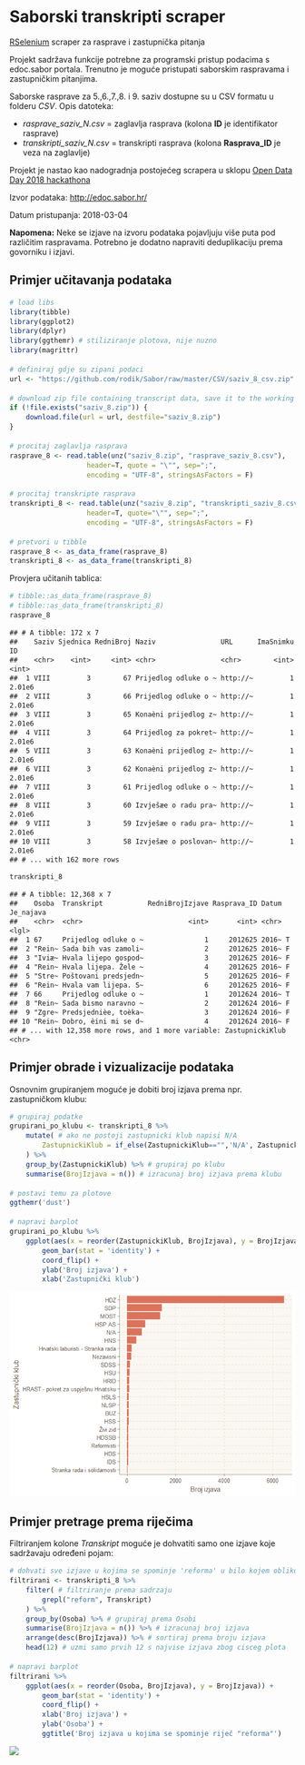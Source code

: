 Saborski transkripti scraper
================

[RSelenium](https://github.com/ropensci/RSelenium) scraper za rasprave i zastupnička pitanja

Projekt sadržava funkcije potrebne za programski pristup podacima s edoc.sabor portala. Trenutno je moguće pristupati saborskim raspravama i zastupničkim pitanjima.

Saborske rasprave za 5.,6.,7.,8. i 9. saziv dostupne su u CSV formatu u folderu *CSV*. Opis datoteka:

-   *rasprave\_saziv\_N.csv* = zaglavlja rasprava (kolona **ID** je identifikator rasprave)
-   *transkripti\_saziv\_N.csv* = transkripti rasprava (kolona **Rasprava\_ID** je veza na zaglavlje)

Projekt je nastao kao nadogradnja postojećeg scrapera u sklopu [Open Data Day 2018 hackathona](https://www.meetup.com/HrOpen/events/247705753/)

Izvor podataka: <http://edoc.sabor.hr/>

Datum pristupanja: 2018-03-04

**Napomena:** Neke se izjave na izvoru podataka pojavljuju više puta pod različitim raspravama. Potrebno je dodatno napraviti deduplikaciju prema govorniku i izjavi.

Primjer učitavanja podataka
---------------------------

``` r
# load libs
library(tibble)
library(ggplot2)
library(dplyr)
library(ggthemr) # stiliziranje plotova, nije nuzno
library(magrittr) 

# definiraj gdje su zipani podaci
url <- "https://github.com/rodik/Sabor/raw/master/CSV/saziv_8_csv.zip"

# download zip file containing transcript data, save it to the working directory
if (!file.exists("saziv_8.zip")) {
    download.file(url = url, destfile="saziv_8.zip") 
}

# procitaj zaglavlja rasprava
rasprave_8 <- read.table(unz("saziv_8.zip", "rasprave_saziv_8.csv"), 
                   header=T, quote = "\"", sep=";", 
                   encoding = "UTF-8", stringsAsFactors = F)

# procitaj transkripte rasprava
transkripti_8 <- read.table(unz("saziv_8.zip", "transkripti_saziv_8.csv"), 
                   header=T, quote="\"", sep=";",
                   encoding = "UTF-8", stringsAsFactors = F)

# pretvori u tibble
rasprave_8 <- as_data_frame(rasprave_8)
transkripti_8 <- as_data_frame(transkripti_8)
```

Provjera učitanih tablica:

``` r
# tibble::as_data_frame(rasprave_8)  
# tibble::as_data_frame(transkripti_8)
rasprave_8
```

    ## # A tibble: 172 x 7
    ##    Saziv Sjednica RedniBroj Naziv                URL      ImaSnimku     ID
    ##    <chr>    <int>     <int> <chr>                <chr>        <int>  <int>
    ##  1 VIII         3        67 Prijedlog odluke o ~ http://~         1 2.01e6
    ##  2 VIII         3        66 Prijedlog odluke o ~ http://~         1 2.01e6
    ##  3 VIII         3        65 Konaèni prijedlog z~ http://~         1 2.01e6
    ##  4 VIII         3        64 Prijedlog za pokret~ http://~         1 2.01e6
    ##  5 VIII         3        63 Konaèni prijedlog z~ http://~         1 2.01e6
    ##  6 VIII         3        62 Konaèni prijedlog z~ http://~         1 2.01e6
    ##  7 VIII         3        61 Prijedlog odluke o ~ http://~         1 2.01e6
    ##  8 VIII         3        60 Izvješæe o radu pra~ http://~         1 2.01e6
    ##  9 VIII         3        59 Izvješæe o radu pra~ http://~         1 2.01e6
    ## 10 VIII         3        58 Izvješæe o poslovan~ http://~         1 2.01e6
    ## # ... with 162 more rows

``` r
transkripti_8
```

    ## # A tibble: 12,368 x 7
    ##    Osoba  Transkript           RedniBrojIzjave Rasprava_ID Datum Je_najava
    ##    <chr>  <chr>                          <int>       <int> <chr> <lgl>    
    ##  1 67     Prijedlog odluke o ~               1     2012625 2016~ T        
    ##  2 "Rein~ Sada bih vas zamoli~               2     2012625 2016~ F        
    ##  3 "Iviæ~ Hvala lijepo gospod~               3     2012625 2016~ F        
    ##  4 "Rein~ Hvala lijepa. Žele ~               4     2012625 2016~ F        
    ##  5 "Stre~ Poštovani predsjedn~               5     2012625 2016~ F        
    ##  6 "Rein~ Hvala vam lijepa. S~               6     2012625 2016~ F        
    ##  7 66     Prijedlog odluke o ~               1     2012624 2016~ T        
    ##  8 "Rein~ Sada bismo naravno ~               2     2012624 2016~ F        
    ##  9 "Zgre~ Predsjednièe, toèka~               3     2012624 2016~ F        
    ## 10 "Rein~ Dobro, èini mi se d~               4     2012624 2016~ F        
    ## # ... with 12,358 more rows, and 1 more variable: ZastupnickiKlub <chr>

Primjer obrade i vizualizacije podataka
---------------------------------------

Osnovnim grupiranjem moguće je dobiti broj izjava prema npr. zastupničkom klubu:

``` r
# grupiraj podatke
grupirani_po_klubu <- transkripti_8 %>% 
    mutate( # ako ne postoji zastupnicki klub napisi N/A
        ZastupnickiKlub = if_else(ZastupnickiKlub=="",'N/A', ZastupnickiKlub)
    ) %>%
    group_by(ZastupnickiKlub) %>% # grupiraj po klubu
    summarise(BrojIzjava = n()) # izracunaj broj izjava prema klubu

# postavi temu za plotove
ggthemr('dust')    

# napravi barplot
grupirani_po_klubu %>%
    ggplot(aes(x = reorder(ZastupnickiKlub, BrojIzjava), y = BrojIzjava)) +
        geom_bar(stat = 'identity') +
        coord_flip() +
        ylab('Broj izjava') +
        xlab('Zastupnički klub')
```

![](README_files/figure-markdown_github/plots-1.png)

Primjer pretrage prema riječima
-------------------------------

Filtriranjem kolone *Transkript* moguće je dohvatiti samo one izjave koje sadržavaju određeni pojam:

``` r
# dohvati sve izjave u kojima se spominje 'reforma' u bilo kojem obliku
filtrirani <- transkripti_8 %>% 
    filter( # filtriranje prema sadrzaju
        grepl("reform", Transkript)  
    ) %>% 
    group_by(Osoba) %>% # grupiraj prema Osobi
    summarise(BrojIzjava = n()) %>% # izracunaj broj izjava
    arrange(desc(BrojIzjava)) %>% # sortiraj prema broju izjava
    head(12) # uzmi samo prvih 12 s najvise izjava zbog cisceg plota
    
# napravi barplot
filtrirani %>%
    ggplot(aes(x = reorder(Osoba, BrojIzjava), y = BrojIzjava)) +
        geom_bar(stat = 'identity') +
        coord_flip() +
        xlab('Broj izjava') +
        ylab('Osoba') +
        ggtitle('Broj izjava u kojima se spominje riječ "reforma"')
```

![](README_files/figure-markdown_github/filt-1.png)
